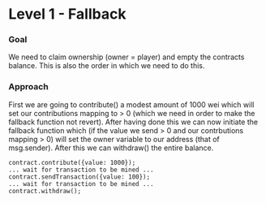 # Level 1 - Fallback

### Goal 
We need to claim ownership (owner = player) and empty the contracts balance. This is also the order in which we need to do this. 

### Approach
First we are going to contribute() a modest amount of 1000 wei which will set our contributions mapping to > 0 (which we need in order to make the fallback function not revert).
After having done this we can now initiate the fallback function which (if the value we send > 0 and our contrbutions mapping > 0) will set the owner variable to our address (that of msg.sender). After this we can withdraw() the entire balance.

```
contract.contribute({value: 1000});
... wait for transaction to be mined ...
contract.sendTransaction({value: 100});
... wait for transaction to be mined ...
contract.withdraw();
``` 